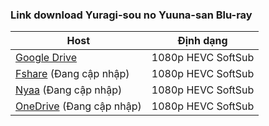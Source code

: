 ### **Link download Yuragi-sou no Yuuna-san Blu-ray**

| Host          | Định dạng          |
| ------------- |:------------------:|
| [Google Drive](https://drive.google.com/drive/folders/1d5h63ToXGuyIfV17PzRnhy81lB7n91Rr?usp=sharing)  | 1080p HEVC SoftSub |
| [Fshare]()  (Đang cập nhập)   	| 1080p HEVC SoftSub |
| [Nyaa]()   (Đang cập nhập)        | 1080p HEVC SoftSub |
| [OneDrive]()  (Đang cập nhập)    | 1080p HEVC SoftSub |
